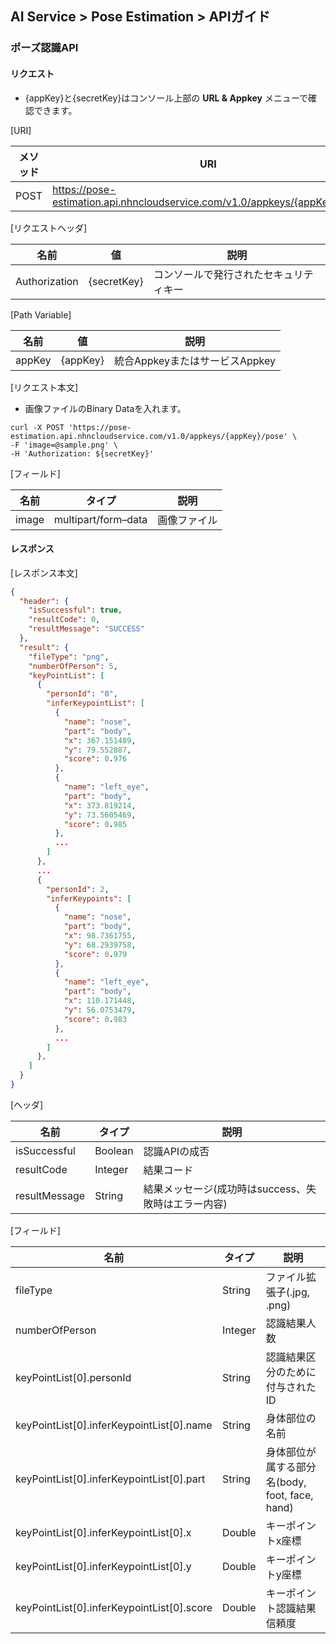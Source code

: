 ## AI Service > Pose Estimation > APIガイド


### ポーズ認識API

#### リクエスト

- {appKey}と{secretKey}はコンソール上部の **URL & Appkey** メニューで確認できます。

[URI]

| メソッド | URI                                                                        |
|---|----------------------------------------------------------------------------|
| POST | https://pose-estimation.api.nhncloudservice.com/v1.0/appkeys/{appKey}/pose |

[リクエストヘッダ]

| 名前 | 値 | 説明            |
|---|---|-----------------|
| Authorization | {secretKey} | コンソールで発行されたセキュリティキー |

[Path Variable]

| 名前 | 値 | 説明            |
| --- | --- |-----------------|
| appKey | {appKey} | 統合AppkeyまたはサービスAppkey |

[リクエスト本文]

- 画像ファイルのBinary Dataを入れます。

```
curl -X POST 'https://pose-estimation.api.nhncloudservice.com/v1.0/appkeys/{appKey}/pose' \
-F 'image=@sample.png' \
-H 'Authorization: ${secretKey}'
```

[フィールド]

| 名前 | タイプ | 説明 |
|---|---|---|
| image | multipart/form–data | 画像ファイル |

#### レスポンス

[レスポンス本文]

```json
{
  "header": {
    "isSuccessful": true,
    "resultCode": 0,
    "resultMessage": "SUCCESS"
  },
  "result": {
    "fileType": "png",
    "numberOfPerson": 5,
    "keyPointList": [
      {
        "personId": "0",
        "inferKeypointList": [
          {
            "name": "nose",
            "part": "body",
            "x": 367.151489,
            "y": 79.552887,
            "score": 0.976
          },
          {
            "name": "left_eye",
            "part": "body",
            "x": 373.819214,
            "y": 73.5605469,
            "score": 0.985
          },
          ...
        ]
      },
      ...
      {
        "personId": 2,
        "inferKeypoints": [
          {
            "name": "nose",
            "part": "body",
            "x": 98.7361755,
            "y": 68.2939758,
            "score": 0.979
          },
          {
            "name": "left_eye",
            "part": "body",
            "x": 110.171448,
            "y": 56.0753479,
            "score": 0.983
          },
          ...
        ]
      },
    ]
  }
}
```

[ヘッダ]

| 名前 | タイプ | 説明                          |
|---|---|-------------------------------|
| isSuccessful | Boolean | 認識APIの成否                |
| resultCode | Integer | 結果コード                       |
| resultMessage | String | 結果メッセージ(成功時はsuccess、失敗時はエラー内容) |

[フィールド]

| 名前                                       | タイプ    | 説明                                    |
|--------------------------------------------|---------|-----------------------------------------|
| fileType                                   | String  | ファイル拡張子(.jpg, .png)                      |
| numberOfPerson                             | Integer | 認識結果人数                             |
| keyPointList[0].personId                   | String  | 認識結果区分のために付与されたID                     |
| keyPointList[0].inferKeypointList[0].name  | String  | 身体部位の名前                              |
| keyPointList[0].inferKeypointList[0].part  | String  | 身体部位が属する部分名(body, foot, face, hand) |
| keyPointList[0].inferKeypointList[0].x     | Double  | キーポイントx座標                             |
| keyPointList[0].inferKeypointList[0].y     | Double  | キーポイントy座標                             |
| keyPointList[0].inferKeypointList[0].score | Double  | キーポイント認識結果信頼度                        |
